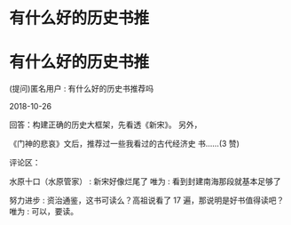 # 有什么好的历史书推

# 有什么好的历史书推

(提问)匿名用户 : 有什么好的历史书推荐吗

2018-10-26

回答：构建正确的历史大框架，先看透《新宋》。 另外，

《门神的悲哀》文后，推荐过一些我看过的古代经济史 书……(3 赞)

评论区：

水原十口（水原管家） : 新宋好像烂尾了 唯为 : 看到封建南海那段就基本足够了

努力进步 : 资治通鉴，这书可读么？高祖说看了 17 遍，那说明是好书值得读吧？ 唯为 : 可以，要读。